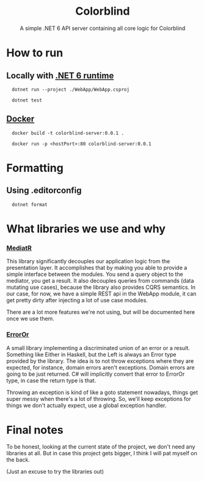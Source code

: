 <h1 align="center">Colorblind</h1>

<p align="center">A simple .NET 6 API server containing all core logic for Colorblind</p>

# How to run

## Locally with [.NET 6 runtime](https://dotnet.microsoft.com/en-us/download)

```
  dotnet run --project ./WebApp/WebApp.csproj
  
  dotnet test
```

## [Docker](https://docs.docker.com/get-docker/)

```
  docker build -t colorblind-server:0.0.1 .
  
  docker run -p <hostPort>:80 colorblind-server:0.0.1
```

# Formatting

## Using .editorconfig

```
  dotnet format
```

# What libraries we use and why

### [MediatR](https://github.com/jbogard/MediatR)

This library significantly decouples our application logic from the presentation layer. It accomplishes that by making
you able to provide a simple interface between the modules. You send a query object to the mediator, you get a result.
It also decouples queries from commands (data mutating use cases), because the library also provides CQRS semantics. In
our case, for now, we have a simple REST api in the WebApp module, it can get pretty dirty after injecting a lot of use
case modules.

There are a lot more features we're not using, but will be documented here once we use them.

### [ErrorOr](https://github.com/amantinband/error-or)

A small library implementing a discriminated union of an error or a result. Something like Either in Haskell, but the
Left is always an Error type provided by the library. The idea is to not throw exceptions where they are expected, for
instance, domain errors aren't exceptions. Domain errors are going to be just returned. C# will implicitly convert that
error to ErrorOr type, in case the return type is that.

Throwing an exception is kind of like a goto statement nowadays, things get super messy when there's a lot of throwing.
So, we'll keep exceptions for things we don't actually expect, use a global exception handler.

# Final notes

To be honest, looking at the current state of the project, we don't need any libraries at all. But in case this project
gets bigger, I think I will pat myself on the back.

(Just an excuse to try the libraries out)
